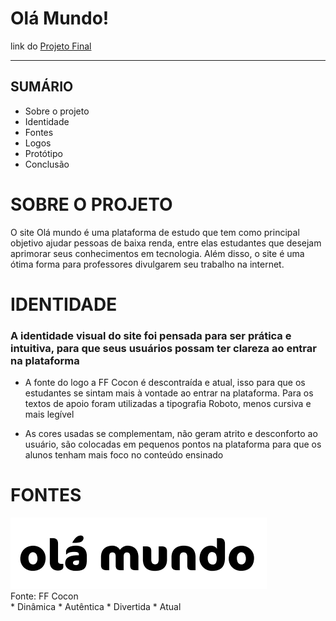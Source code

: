 # Olá Mundo!
link do [Projeto Final](https://danubiabcamargo.github.io/senac-projeto-uc1-uc2/)
***

## SUMÁRIO
* Sobre o projeto
*  Identidade
*  Fontes
*  Logos
*  Protótipo
*  Conclusão

  # SOBRE O PROJETO
  O site Olá mundo é uma plataforma de estudo que tem como principal objetivo ajudar pessoas de baixa renda, entre elas estudantes que desejam aprimorar seus conhecimentos em tecnologia. Além disso, o site é uma ótima forma para professores divulgarem seu trabalho na internet. 

  # IDENTIDADE
  ### A  identidade visual do site foi pensada para ser prática e intuitiva, para que seus usuários possam ter clareza ao entrar na plataforma
  - A fonte do logo a FF Cocon é descontraída e atual, isso para que os estudantes se sintam mais à vontade ao entrar na plataforma. Para os textos de apoio foram utilizadas a tipografia Roboto, menos cursiva e mais legível

  - As cores usadas se complementam, não geram atrito e desconforto ao usuário, são colocadas em pequenos pontos na plataforma para que os alunos tenham mais foco no conteúdo ensinado

 # FONTES
 <img src="/imagens/olamundo.png">
 <br>
 Fonte: FF Cocon
 <br>
 * Dinâmica
 * Autêntica
 * Divertida 
 * Atual

